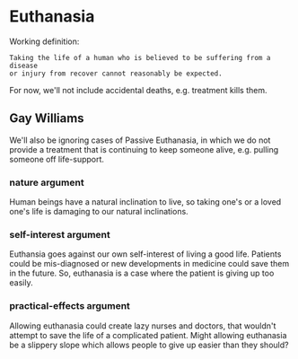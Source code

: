 # Euthanasia

Working definition:  

    Taking the life of a human who is believed to be suffering from a disease
    or injury from recover cannot reasonably be expected.

For now, we'll not include accidental deaths, e.g. treatment kills them. 


## Gay Williams

We'll also be ignoring cases of Passive Euthanasia, in which we do not provide
a treatment that is continuing to keep someone alive, e.g. pulling someone off
life-support.

### nature argument

Human beings have a natural inclination to live, so taking one's or a loved
one's life is damaging to our natural inclinations.

### self-interest argument

Euthansia goes against our own self-interest of living a good life.  Patients
could be mis-diagnosed or new developments in medicine could save them in the
future.  So, euthanasia is a case where the patient is giving up too easily.

### practical-effects argument

Allowing euthanasia could create lazy nurses and doctors, that wouldn't attempt
to save the life of a complicated patient.  Might allowing euthanasia be a
slippery slope which allows people to give up easier than they should?
